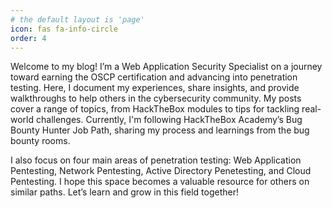 ```yaml
---
# the default layout is 'page'
icon: fas fa-info-circle
order: 4
---
```


Welcome to my blog! I’m a Web Application Security Specialist on a journey toward earning the OSCP certification and advancing into penetration testing. Here, I document my experiences, share insights, and provide walkthroughs to help others in the cybersecurity community. My posts cover a range of topics, from HackTheBox modules to tips for tackling real-world challenges. Currently, I'm following HackTheBox Academy’s Bug Bounty Hunter Job Path, sharing my process and learnings from the bug bounty rooms.

I also focus on four main areas of penetration testing: Web Application Pentesting, Network Pentesting, Active Directory Penetesting, and Cloud Pentesting. I hope this space becomes a valuable resource for others on similar paths. Let’s learn and grow in this field together!
